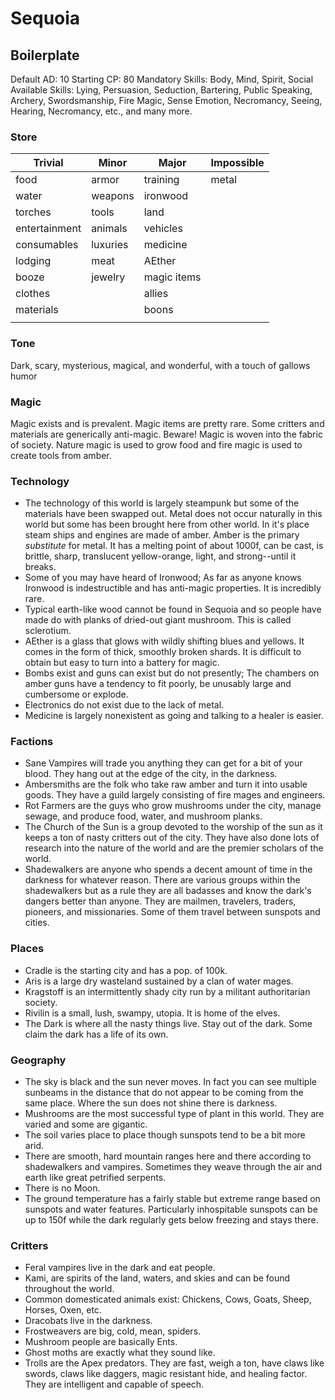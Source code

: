# Sequoia

## Boilerplate
Default AD: 10
Starting CP: 80
Mandatory Skills: Body, Mind, Spirit, Social
Available Skills: Lying, Persuasion, Seduction, Bartering, Public Speaking, Archery, Swordsmanship, Fire Magic, Sense Emotion, Necromancy, Seeing, Hearing, Necromancy, etc., and many more. 

### Store
| Trivial       | Minor    | Major       | Impossible |
| ------------- | -------- | ----------- | ---------- |
| food          | armor    | training    | metal      |
| water         | weapons  | ironwood    |            |
| torches       | tools    | land        |            |
| entertainment | animals  | vehicles    |            |
| consumables   | luxuries | medicine    |            |
| lodging       | meat     | AEther      |            |
| booze         | jewelry  | magic items |            |
| clothes       |          | allies      |            |
| materials     |          | boons       |            |
|               |          |             |            |

### Tone
Dark, scary, mysterious, magical, and wonderful, with a touch of gallows humor

### Magic 
Magic exists and is prevalent. Magic items are pretty rare. Some critters and materials are generically anti-magic. Beware! Magic is woven into the fabric of society. Nature magic is used to grow food and fire magic is used to create tools from amber. 

### Technology
* The technology of this world is largely steampunk but some of the materials have been swapped out. Metal does not occur naturally in this world but some has been brought here from other world. In it's place steam ships and engines are made of amber. Amber is the primary *substitute* for metal. It has a melting point of about 1000f, can be cast, is brittle, sharp, translucent yellow-orange, light, and strong--until it breaks.
* Some of you may have heard of Ironwood; As far as anyone knows Ironwood is indestructible and has anti-magic properties. It is incredibly rare.
* Typical earth-like wood cannot be found in Sequoia and so people have made do with planks of dried-out giant mushroom. This is called sclerotium.
* AEther is a glass that glows with wildly shifting blues and yellows. It comes in the form of thick, smoothly broken shards. It is difficult to obtain but easy to turn into a battery for magic.
* Bombs exist and guns can exist but do not presently; The chambers on amber guns have a tendency to fit poorly, be unusably large and cumbersome or explode.
* Electronics do not exist due to the lack of metal.
* Medicine is largely nonexistent as going and talking to a healer is easier.

### Factions
- Sane Vampires will trade you anything they can get for a bit of your blood. They hang out at the edge of the city, in the darkness.
- Ambersmiths are the folk who take raw amber and turn it into usable goods. They have a guild largely consisting of fire mages and engineers.
- Rot Farmers are the guys who grow mushrooms under the city, manage sewage, and produce food, water, and mushroom planks.
- The Church of the Sun is a group devoted to the worship of the sun as it keeps a ton of nasty critters out of the city. They have also done lots of research into the nature of the world and are the premier scholars of the world.
- Shadewalkers are anyone who spends a decent amount of time in the darkness for whatever reason. There are various groups within the shadewalkers but as a rule they are all badasses and know the dark's dangers better than anyone. They are mailmen, travelers, traders, pioneers, and missionaries. Some of them travel between sunspots and cities.

### Places
- Cradle is the starting city and has a pop. of 100k.
- Aris is a large dry wasteland sustained by a clan of water mages. 
- Kragstoff is an intermittently shady city run by a militant authoritarian society. 
- Rivilin is a small, lush, swampy, utopia. It is home of the elves. 
- The Dark is where all the nasty things live. Stay out of the dark. Some claim the dark has a life of its own.

### Geography
- The sky is black and the sun never moves. In fact you can see multiple sunbeams in the distance that do not appear to be coming from the same place. Where the sun does not shine there is darkness.
- Mushrooms are the most successful type of plant in this world. They are varied and some are gigantic.
- The soil varies place to place though sunspots tend to be a bit more arid.
- There are smooth, hard mountain ranges here and there according to shadewalkers and vampires. Sometimes they weave through the air and earth like great petrified serpents.
- There is no Moon.
- The ground temperature has a fairly stable but extreme range based on sunspots and water features. Particularly inhospitable sunspots can be up to 150f while the dark regularly gets below freezing and stays there.

### Critters
- Feral vampires live in the dark and eat people.
- Kami, are spirits of the land, waters, and skies and can be found throughout the world.
- Common domesticated animals exist: Chickens, Cows, Goats, Sheep, Horses, Oxen, etc.
- Dracobats live in the darkness.
- Frostweavers are big, cold, mean, spiders.
- Mushroom people are basically Ents.
- Ghost moths are exactly what they sound like.
- Trolls are the Apex predators. They are fast, weigh a ton, have claws like swords, claws like daggers, magic resistant hide, and healing factor. They are intelligent and capable of speech.
